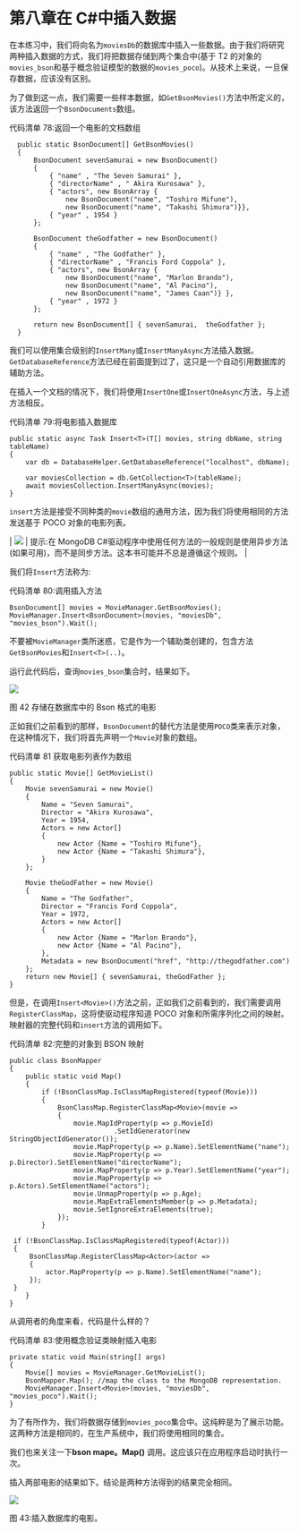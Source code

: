 # 第八章在 C#中插入数据

在本练习中，我们将向名为`moviesDb`的数据库中插入一些数据。由于我们将研究两种插入数据的方式，我们将把数据存储到两个集合中(基于 T2 的对象的`movies_bson`和基于概念验证模型的数据的`movies_poco`)。从技术上来说，一旦保存数据，应该没有区别。

为了做到这一点，我们需要一些样本数据，如`GetBsonMovies()`方法中所定义的，该方法返回一个`BsonDocuments`数组。

代码清单 78:返回一个电影的文档数组

```
  public static BsonDocument[] GetBsonMovies()
  {
      BsonDocument sevenSamurai = new BsonDocument()
      {
          { "name" , "The Seven Samurai" },
          { "directorName" , " Akira Kurosawa" },
          { "actors", new BsonArray {
              new BsonDocument("name", "Toshiro Mifune"),
              new BsonDocument("name", "Takashi Shimura")}},
          { "year" , 1954 }
      };

      BsonDocument theGodfather = new BsonDocument()
      {
          { "name" , "The Godfather" },
          { "directorName" , "Francis Ford Coppola" },
          { "actors", new BsonArray {
              new BsonDocument("name", "Marlon Brando"),
              new BsonDocument("name", "Al Pacino"),
              new BsonDocument("name", "James Caan")} },
          { "year" , 1972 }
      };

      return new BsonDocument[] { sevenSamurai,  theGodfather };
  }

```

我们可以使用集合级别的`InsertMany`或`InsertManyAsync`方法插入数据。`GetDatabaseReference`方法已经在前面提到过了，这只是一个自动引用数据库的辅助方法。

在插入一个文档的情况下，我们将使用`InsertOne`或`InsertOneAsync`方法，与上述方法相反。

代码清单 79:将电影插入数据库

```
public static async Task Insert<T>(T[] movies, string dbName, string tableName)
{
    var db = DatabaseHelper.GetDatabaseReference("localhost", dbName);

    var moviesCollection = db.GetCollection<T>(tableName);
    await moviesCollection.InsertManyAsync(movies);
}

```

`insert`方法是接受不同种类的`movie`数组的通用方法，因为我们将使用相同的方法发送基于 POCO 对象的电影列表。

| ![](../Images/tip.png) | 提示:在 MongoDB C#驱动程序中使用任何方法的一般规则是使用异步方法(如果可用)，而不是同步方法。这本书可能并不总是遵循这个规则。 |

我们将`Insert`方法称为:

代码清单 80:调用插入方法

```
BsonDocument[] movies = MovieManager.GetBsonMovies();
MovieManager.Insert<BsonDocument>(movies, "moviesDb", "movies_bson").Wait();

```

不要被`MovieManager`类所迷惑，它是作为一个辅助类创建的，包含方法`GetBsonMovies`和`Insert<T>(..)`。

运行此代码后，查询`movies_bson`集合时，结果如下。

![](../Images/image047.png)

图 42 存储在数据库中的 Bson 格式的电影

正如我们之前看到的那样，`BsonDocument`的替代方法是使用`POCO`类来表示对象，在这种情况下，我们将首先声明一个`Movie`对象的数组。

代码清单 81 获取电影列表作为数组

```
public static Movie[] GetMovieList()
{
    Movie sevenSamurai = new Movie()
    {
        Name = "Seven Samurai",
        Director = "Akira Kurosawa",
        Year = 1954,
        Actors = new Actor[]
        {
            new Actor {Name = "Toshiro Mifune"},
            new Actor {Name = "Takashi Shimura"},
        }
    };

    Movie theGodFather = new Movie()
    {
        Name = "The Godfather",
        Director = "Francis Ford Coppola",
        Year = 1972,
        Actors = new Actor[]
        {
            new Actor {Name = "Marlon Brando"},
            new Actor {Name = "Al Pacino"},
        },
        Metadata = new BsonDocument("href", "http://thegodfather.com")
    };
    return new Movie[] { sevenSamurai, theGodFather };
} 

```

但是，在调用`Insert<Movie>()`方法之前，正如我们之前看到的，我们需要调用`RegisterClassMap`，这将使驱动程序知道 POCO 对象和所需序列化之间的映射。映射器的完整代码和`insert`方法的调用如下。

代码清单 82:完整的对象到 BSON 映射

```
public class BsonMapper
{
    public static void Map()
    {
        if (!BsonClassMap.IsClassMapRegistered(typeof(Movie)))
        {
            BsonClassMap.RegisterClassMap<Movie>(movie =>
            {
                movie.MapIdProperty(p => p.MovieId)
                          .SetIdGenerator(new StringObjectIdGenerator());
                movie.MapProperty(p => p.Name).SetElementName("name");
                movie.MapProperty(p => p.Director).SetElementName("directorName");
                movie.MapProperty(p => p.Year).SetElementName("year");
                movie.MapProperty(p => p.Actors).SetElementName("actors");
                movie.UnmapProperty(p => p.Age);
                movie.MapExtraElementsMember(p => p.Metadata);
                movie.SetIgnoreExtraElements(true);
            });
        }

 if (!BsonClassMap.IsClassMapRegistered(typeof(Actor)))
 {
     BsonClassMap.RegisterClassMap<Actor>(actor =>
     {
         actor.MapProperty(p => p.Name).SetElementName("name");
     });
 }
    }
}

```

从调用者的角度来看，代码是什么样的？

代码清单 83:使用概念验证类映射插入电影

```
private static void Main(string[] args)
{
    Movie[] movies = MovieManager.GetMovieList();
    BsonMapper.Map(); //map the class to the MongoDB representation.
    MovieManager.Insert<Movie>(movies, "moviesDb", "movies_poco").Wait();
}

```

为了有所作为，我们将数据存储到`movies_poco`集合中。这纯粹是为了展示功能。这两种方法是相同的，在生产系统中，我们将使用相同的集合。

我们也来关注一下**bson mape。Map()** 调用。这应该只在应用程序启动时执行一次。

插入两部电影的结果如下。结论是两种方法得到的结果完全相同。

![](../Images/image048.png)

图 43:插入数据库的电影。